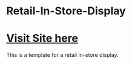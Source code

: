 Retail-In-Store-Display
=======================

[Visit Site here](http://Rise-Vision.github.com/Retail-In-Store-Display/src/index.html)
=======

This is a template for a retail in-store display. 
